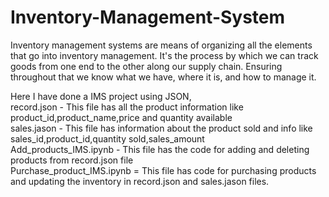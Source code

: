# Inventory-Management-System
Inventory management systems are means of organizing all the elements that go into inventory management. It's the process by which we can track goods from one end to the other along our supply chain. Ensuring throughout that we know what we have, where it is, and how to manage it.  
  
Here I have done a IMS project using JSON,  
record.json - This file has all the product information like product_id,product_name,price and quantity available  
sales.jason - This file has information about the product sold and info like sales_id,product_id,quantity sold,sales_amount  
Add_products_IMS.ipynb - This file has the code for adding and deleting products from record.json file  
Purchase_product_IMS.ipynb = This file has code for purchasing products and updating the inventory in record.json and sales.jason files.  
